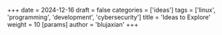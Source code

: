 +++
date = 2024-12-16
draft = false
categories = ['ideas']
tags = ['linux', 'programming', 'development', 'cybersecurity']
title = 'Ideas to Explore'
weight = 10
[params]
  author = 'blujaxian'
+++